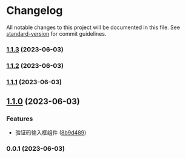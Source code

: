 # Changelog

All notable changes to this project will be documented in this file. See [standard-version](https://github.com/conventional-changelog/standard-version) for commit guidelines.

### [1.1.3](https://github.com/CryUshio/vue3-code-input/compare/v1.1.2...v1.1.3) (2023-06-03)

### [1.1.2](https://github.com/CryUshio/vue3-code-input/compare/v1.1.1...v1.1.2) (2023-06-03)

### [1.1.1](https://github.com/CryUshio/vue3-code-input/compare/v1.1.0...v1.1.1) (2023-06-03)

## [1.1.0](https://github.com/CryUshio/vue3-code-input/compare/v0.0.1...v1.1.0) (2023-06-03)


### Features

* 验证码输入框组件 ([8b9d489](https://github.com/CryUshio/vue3-code-input/commit/8b9d48939669b1affa2ac19b6d5d1e7bd8c33314))

### 0.0.1 (2023-06-03)
